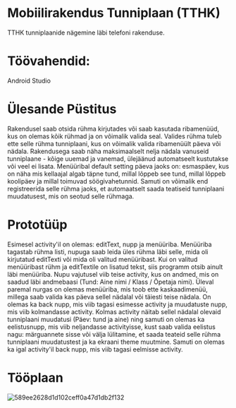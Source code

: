 # Mobiilirakendus Tunniplaan (TTHK)
TTHK tunniplaanide nägemine läbi telefoni rakenduse.
# Töövahendid:
Android Studio
# Ülesande Püstitus
Rakendusel saab otsida rühma kirjutades või saab kasutada ribamenüüd, kus on olemas kõik rühmad ja on võimalik valida seal.
Valides rühma tuleb ette selle rühma tunniplaani, kus on võimalik valida ribamenüült päeva või nädala.
Rakendusega saab näha maksimaalselt nelja nädala vanuseid tunniplaane - kõige uuemad ja vanemad, ülejäänud automatseelt kustutakse või veel ei lisata.
Menüüribal default setting päeva jaoks on: esmaspäev, kus on näha mis kellaajal algab täpne tund, millal lõppeb see tund, millal lõppeb koolipäev ja millal toimuvad söögivahetunnid.
Samuti on võimalik end registreerida selle rühma jaoks, et automaatselt saada teatiseid tunniplaani muudatusest, mis on seotud selle rühmaga.
# Prototüüp
Esimesel activity'il on olemas: editText, nupp ja menüüriba. Menüüriba tagastab rühma listi, nupuga saab leida üles rühma läbi selle, mida oli kirjutatud editTexti või mida oli valitud menüüribast. 
Kui on valitud menüüribast rühm ja editTextile on lisatud tekst, siis programm otsib ainult läbi menüüriba.
Nupu vajutusel viib teise activity, kus on andmed, mis on saadud läbi andmebaasi (Tund: Aine nimi / Klass / Õpetaja nimi).
Üleval paremal nurgas on olemas menüüriba, mis toob ette kaskaadimenüü, millega saab valida kas päeva sellel nädalal või täiesti teise nädala.
On olemas ka back nupp, mis viib tagasi esimesse activity ja muudatuste nupp, mis viib kolmandasse activity.
Kolmas activity näitab sellel nädalal olevaid tunniplaani muudatusi (Päev: tund ja aine) ning samuti on olemas ka eelistusnupp, mis viib neljandasse activityisse, kust saab valida eelistus nagu: märguannete sisse või välja lülitamine, et saada teateid selle rühma tunniplaani muudatustest ja ka ekraani theme muutmine. Samuti on olemas ka igal activity'il back nupp, mis viib tagasi eelmisse activity.
# Tööplaan
![589ee2628d1d102ceff0a47d1db2f132](https://user-images.githubusercontent.com/71074700/110799453-d7560e80-8283-11eb-93b9-a61856b65af3.png)
